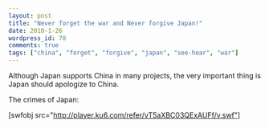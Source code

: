 ```yaml
---
layout: post
title: "Never forget the war and Never forgive Japan!"
date: 2010-1-26
wordpress_id: 70
comments: true
tags: ["china", "forget", "forgive", "japan", "see-hear", "war"]
---
```

<meta name="_edit_last" content="1" />
<meta name="views" content="1058" />
Although Japan supports China in many projects, the very important thing is Japan should apologize to China.

The crimes of Japan:

[swfobj src="http://player.ku6.com/refer/vT5aXBC03QExAUFf/v.swf"] 
